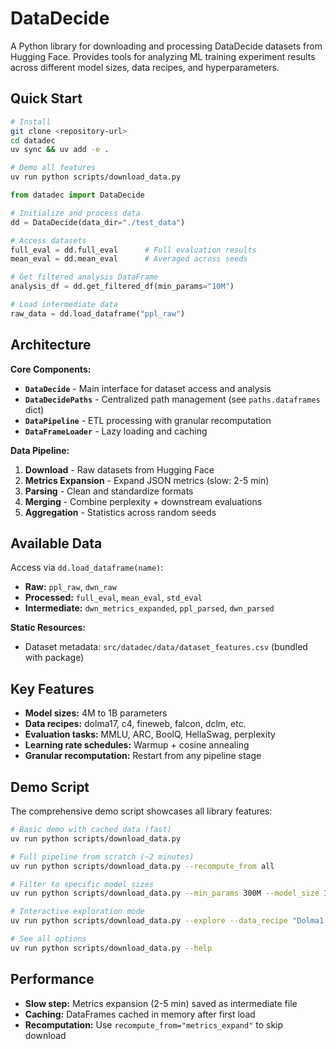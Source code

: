 # DataDecide

A Python library for downloading and processing DataDecide datasets from Hugging Face. Provides tools for analyzing ML training experiment results across different model sizes, data recipes, and hyperparameters.

## Quick Start

```bash
# Install
git clone <repository-url>
cd datadec
uv sync && uv add -e .

# Demo all features
uv run python scripts/download_data.py
```

```python
from datadec import DataDecide

# Initialize and process data
dd = DataDecide(data_dir="./test_data")

# Access datasets
full_eval = dd.full_eval      # Full evaluation results
mean_eval = dd.mean_eval      # Averaged across seeds

# Get filtered analysis DataFrame
analysis_df = dd.get_filtered_df(min_params="10M")

# Load intermediate data
raw_data = dd.load_dataframe("ppl_raw")
```

## Architecture

**Core Components:**
- **`DataDecide`** - Main interface for dataset access and analysis
- **`DataDecidePaths`** - Centralized path management (see `paths.dataframes` dict)
- **`DataPipeline`** - ETL processing with granular recomputation
- **`DataFrameLoader`** - Lazy loading and caching

**Data Pipeline:**
1. **Download** - Raw datasets from Hugging Face
2. **Metrics Expansion** - Expand JSON metrics (slow: 2-5 min)
3. **Parsing** - Clean and standardize formats
4. **Merging** - Combine perplexity + downstream evaluations
5. **Aggregation** - Statistics across random seeds

## Available Data

Access via `dd.load_dataframe(name)`:
- **Raw:** `ppl_raw`, `dwn_raw`
- **Processed:** `full_eval`, `mean_eval`, `std_eval`
- **Intermediate:** `dwn_metrics_expanded`, `ppl_parsed`, `dwn_parsed`

**Static Resources:**
- Dataset metadata: `src/datadec/data/dataset_features.csv` (bundled with package)

## Key Features

- **Model sizes:** 4M to 1B parameters
- **Data recipes:** dolma17, c4, fineweb, falcon, dclm, etc.
- **Evaluation tasks:** MMLU, ARC, BoolQ, HellaSwag, perplexity
- **Learning rate schedules:** Warmup + cosine annealing
- **Granular recomputation:** Restart from any pipeline stage

## Demo Script

The comprehensive demo script showcases all library features:

```bash
# Basic demo with cached data (fast)
uv run python scripts/download_data.py

# Full pipeline from scratch (~2 minutes)  
uv run python scripts/download_data.py --recompute_from all

# Filter to specific model sizes
uv run python scripts/download_data.py --min_params 300M --model_size 1B

# Interactive exploration mode
uv run python scripts/download_data.py --explore --data_recipe "Dolma1.7"

# See all options
uv run python scripts/download_data.py --help
```

## Performance

- **Slow step:** Metrics expansion (2-5 min) saved as intermediate file
- **Caching:** DataFrames cached in memory after first load  
- **Recomputation:** Use `recompute_from="metrics_expand"` to skip download